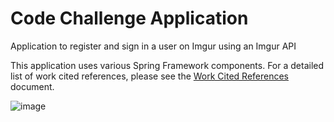 # Code Challenge Application
Application to register and sign in a user on Imgur using an Imgur API

This application uses various Spring Framework components. For a detailed list of work cited references, please see the [Work Cited References](docs/work_cited.md) document.

![image](https://github.com/coddiec01/code-challenge/assets/160797879/2b654e04-c57b-4827-bcba-a4a6328585e0)
